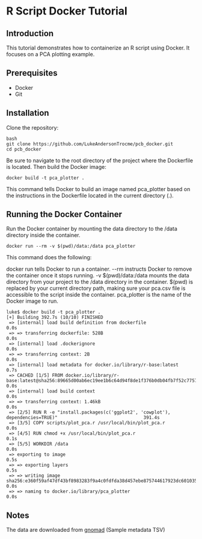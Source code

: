 # R Script Docker Tutorial

## Introduction

This tutorial demonstrates how to containerize an R script using Docker. It focuses on a PCA plotting example.

## Prerequisites

- Docker
- Git

## Installation

Clone the repository:

```
bash
git clone https://github.com/LukeAndersonTrocme/pcb_docker.git
cd pcb_docker
```

Be sure to navigate to the root directory of the project where the Dockerfile is located. Then build the Docker image:
```
docker build -t pca_plotter .
```
This command tells Docker to build an image named pca_plotter based on the instructions in the Dockerfile located in the current directory (.).

## Running the Docker Container
Run the Docker container by mounting the data directory to the /data directory inside the container.
```
docker run --rm -v $(pwd)/data:/data pca_plotter
```
This command does the following:

docker run tells Docker to run a container.
--rm instructs Docker to remove the container once it stops running.
-v $(pwd)/data:/data mounts the data directory from your project to the /data directory in the container. $(pwd) is replaced by your current directory path, making sure your pca.csv file is accessible to the script inside the container.
pca_plotter is the name of the Docker image to run.

```
luke$ docker build -t pca_plotter .
[+] Building 392.7s (10/10) FINISHED                                                                                    
 => [internal] load build definition from dockerfile                                                               0.0s
 => => transferring dockerfile: 528B                                                                               0.0s
 => [internal] load .dockerignore                                                                                  0.0s
 => => transferring context: 2B                                                                                    0.0s
 => [internal] load metadata for docker.io/library/r-base:latest                                                   0.7s
 => CACHED [1/5] FROM docker.io/library/r-base:latest@sha256:89665d00ab6ec19ee1b6c64d94f8de1f376b0db04fb7f52c7757  0.0s
 => [internal] load build context                                                                                  0.0s
 => => transferring context: 1.46kB                                                                                0.0s
 => [2/5] RUN R -e "install.packages(c('ggplot2', 'cowplot'), dependencies=TRUE)"                                391.4s
 => [3/5] COPY scripts/plot_pca.r /usr/local/bin/plot_pca.r                                                        0.0s 
 => [4/5] RUN chmod +x /usr/local/bin/plot_pca.r                                                                   0.1s 
 => [5/5] WORKDIR /data                                                                                            0.0s 
 => exporting to image                                                                                             0.5s 
 => => exporting layers                                                                                            0.5s 
 => => writing image sha256:e360f59af47df43bf8983283f9a4c0fdfda38d457ebe875744617923dc601035                       0.0s 
 => => naming to docker.io/library/pca_plotter                                                                     0.0s
```

## Notes

The data are downloaded from [gnomad](https://gnomad.broadinstitute.org/downloads#v3-hgdp-1kg) (Sample metadata TSV)